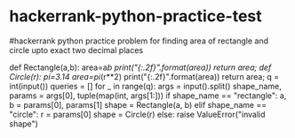 # hackerrank-python-practice-test
#hackerrank python practice problem for finding area of rectangle and circle upto  exact two decimal places 

def Rectangle(a,b):
    area=a*b
    print("{:.2f}".format(area))
    return area;
def Circle(r):
    pi=3.14
    area=pi*(r**2)
    print("{:.2f}".format(area))
    return area;
q = int(input())
queries = []
for _ in range(q):
    args = input().split()
    shape_name, params = args[0], tuple(map(int, args[1:]))
    if shape_name == "rectangle":
        a, b = params[0], params[1]
        shape = Rectangle(a, b)
    elif shape_name == "circle":
        r = params[0]
        shape = Circle(r)
    else:
        raise ValueError("invalid shape")
